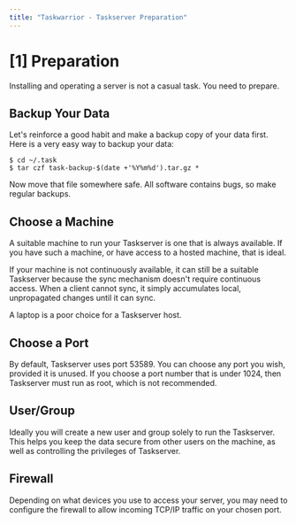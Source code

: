 ```yaml
---
title: "Taskwarrior - Taskserver Preparation"
---
```



# [1] Preparation

Installing and operating a server is not a casual task. You need to prepare.


## Backup Your Data

Let\'s reinforce a good habit and make a backup copy of your data first. Here is
a very easy way to backup your data:

    $ cd ~/.task
    $ tar czf task-backup-$(date +'%Y%m%d').tar.gz *

Now move that file somewhere safe. All software contains bugs, so make regular
backups.


## Choose a Machine

A suitable machine to run your Taskserver is one that is always available. If
you have such a machine, or have access to a hosted machine, that is ideal.

If your machine is not continuously available, it can still be a suitable
Taskserver because the sync mechanism doesn\'t require continuous access. When a
client cannot sync, it simply accumulates local, unpropagated changes until it
can sync.

A laptop is a poor choice for a Taskserver host.


## Choose a Port

By default, Taskserver uses port 53589. You can choose any port you wish,
provided it is unused. If you choose a port number that is under 1024, then
Taskserver must run as root, which is not recommended.


## User/Group

Ideally you will create a new user and group solely to run the Taskserver. This
helps you keep the data secure from other users on the machine, as well as
controlling the privileges of Taskserver.


## Firewall

Depending on what devices you use to access your server, you may need to
configure the firewall to allow incoming TCP/IP traffic on your chosen port.
